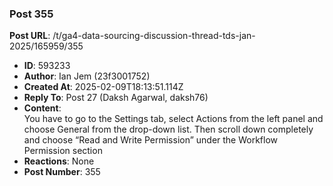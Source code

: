 ### Post 355
**Post URL**: /t/ga4-data-sourcing-discussion-thread-tds-jan-2025/165959/355
- **ID**: 593233
- **Author**: Ian Jem (23f3001752)
- **Created At**: 2025-02-09T18:13:51.114Z
- **Reply To**: Post 27 (Daksh Agarwal, daksh76)
- **Content**:  
  You have to go to the Settings tab, select Actions from the left panel and choose General from the drop-down list. Then scroll down completely and choose “Read and Write Permission” under the Workflow Permission section
- **Reactions**: None
- **Post Number**: 355

